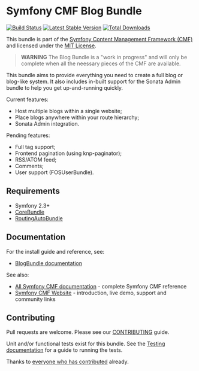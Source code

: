 # Symfony CMF Blog Bundle

[![Build Status](https://travis-ci.org/symfony-cmf/BlogBundle.png?branch=master)](https://travis-ci.org/symfony-cmf/BlogBundle)
[![Latest Stable Version](https://poser.pugx.org/symfony-cmf/blog-bundle/v/stable.png)](https://packagist.org/packages/symfony-cmf/blog-bundle)
[![Total Downloads](https://poser.pugx.org/symfony-cmf/blog-bundle/downloads.png)](https://packagist.org/packages/symfony-cmf/blog-bundle)

This bundle is part of the [Symfony Content Management Framework (CMF)](http://cmf.symfony.com/)
and licensed under the [MIT License](LICENSE).

 > **WARNING** The Blog Bundle is a "work in progress" and will only be
 > complete when all the neessary pieces of the CMF are available.

This bundle aims to provide everything you need to create a full blog or
blog-like system. It also includes in-built support for the Sonata Admin
bundle to help you get up-and-running quickly.

Current features:

* Host multiple blogs within a single website;
* Place blogs anywhere within your route hierarchy;
* Sonata Admin integration.

Pending features:

* Full tag support;
* Frontend pagination (using knp-paginator);
* RSS/ATOM feed;
* Comments;
* User support (FOSUserBundle).


## Requirements

* Symfony 2.3+
* [CoreBundle](https://github.com/symfony-cmf/CoreBundle)
* [RoutingAutoBundle](https://github.com/symfony-cmf/RoutingAutoBundle)


## Documentation

For the install guide and reference, see:

* [BlogBundle documentation](http://symfony.com/doc/master/cmf/bundles/blog.html)

See also:

* [All Symfony CMF documentation](http://symfony.com/doc/master/cmf/index.html) - complete Symfony CMF reference
* [Symfony CMF Website](http://cmf.symfony.com/) - introduction, live demo, support and community links


## Contributing

Pull requests are welcome. Please see our [CONTRIBUTING](https://github.com/symfony-cmf/BlogBundle/blob/master/CONTRIBUTING.md) guide.

Unit and/or functional tests exist for this bundle. See the [Testing documentation](http://symfony.com/doc/master/cmf/components/testing.html) for a guide to running the tests.

Thanks to [everyone who has contributed](https://github.com/symfony-cmf/BlogBundle/contributors) already.
